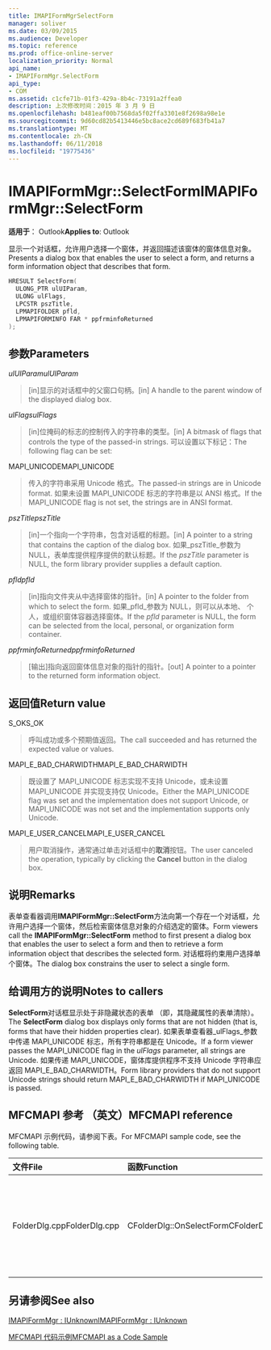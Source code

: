 ```yaml
---
title: IMAPIFormMgrSelectForm
manager: soliver
ms.date: 03/09/2015
ms.audience: Developer
ms.topic: reference
ms.prod: office-online-server
localization_priority: Normal
api_name:
- IMAPIFormMgr.SelectForm
api_type:
- COM
ms.assetid: c1cfe71b-01f3-429a-8b4c-73191a2ffea0
description: 上次修改时间：2015 年 3 月 9 日
ms.openlocfilehash: b481eaf00b7568da5f02ffa3301e8f2698a98e1e
ms.sourcegitcommit: 9d60cd82b5413446e5bc8ace2cd689f683fb41a7
ms.translationtype: MT
ms.contentlocale: zh-CN
ms.lasthandoff: 06/11/2018
ms.locfileid: "19775436"
---
```

# <a name="imapiformmgrselectform"></a><span data-ttu-id="5478a-103">IMAPIFormMgr::SelectForm</span><span class="sxs-lookup"><span data-stu-id="5478a-103">IMAPIFormMgr::SelectForm</span></span>

  
  
<span data-ttu-id="5478a-104">**适用于**： Outlook</span><span class="sxs-lookup"><span data-stu-id="5478a-104">**Applies to**: Outlook</span></span> 
  
<span data-ttu-id="5478a-105">显示一个对话框，允许用户选择一个窗体，并返回描述该窗体的窗体信息对象。</span><span class="sxs-lookup"><span data-stu-id="5478a-105">Presents a dialog box that enables the user to select a form, and returns a form information object that describes that form.</span></span>
  
```cpp
HRESULT SelectForm(
  ULONG_PTR ulUIParam,
  ULONG ulFlags,
  LPCSTR pszTitle,
  LPMAPIFOLDER pfld,
  LPMAPIFORMINFO FAR * ppfrminfoReturned
);
```

## <a name="parameters"></a><span data-ttu-id="5478a-106">参数</span><span class="sxs-lookup"><span data-stu-id="5478a-106">Parameters</span></span>

 <span data-ttu-id="5478a-107">_ulUIParam_</span><span class="sxs-lookup"><span data-stu-id="5478a-107">_ulUIParam_</span></span>
  
> <span data-ttu-id="5478a-108">[in]显示的对话框中的父窗口句柄。</span><span class="sxs-lookup"><span data-stu-id="5478a-108">[in] A handle to the parent window of the displayed dialog box.</span></span> 
    
 <span data-ttu-id="5478a-109">_ulFlags_</span><span class="sxs-lookup"><span data-stu-id="5478a-109">_ulFlags_</span></span>
  
> <span data-ttu-id="5478a-110">[in]位掩码的标志的控制传入的字符串的类型。</span><span class="sxs-lookup"><span data-stu-id="5478a-110">[in] A bitmask of flags that controls the type of the passed-in strings.</span></span> <span data-ttu-id="5478a-111">可以设置以下标记：</span><span class="sxs-lookup"><span data-stu-id="5478a-111">The following flag can be set:</span></span>
    
<span data-ttu-id="5478a-112">MAPI_UNICODE</span><span class="sxs-lookup"><span data-stu-id="5478a-112">MAPI_UNICODE</span></span> 
  
> <span data-ttu-id="5478a-113">传入的字符串采用 Unicode 格式。</span><span class="sxs-lookup"><span data-stu-id="5478a-113">The passed-in strings are in Unicode format.</span></span> <span data-ttu-id="5478a-114">如果未设置 MAPI_UNICODE 标志的字符串是以 ANSI 格式。</span><span class="sxs-lookup"><span data-stu-id="5478a-114">If the MAPI_UNICODE flag is not set, the strings are in ANSI format.</span></span>
    
 <span data-ttu-id="5478a-115">_pszTitle_</span><span class="sxs-lookup"><span data-stu-id="5478a-115">_pszTitle_</span></span>
  
> <span data-ttu-id="5478a-116">[in]一个指向一个字符串，包含对话框的标题。</span><span class="sxs-lookup"><span data-stu-id="5478a-116">[in] A pointer to a string that contains the caption of the dialog box.</span></span> <span data-ttu-id="5478a-117">如果_pszTitle_参数为 NULL，表单库提供程序提供的默认标题。</span><span class="sxs-lookup"><span data-stu-id="5478a-117">If the  _pszTitle_ parameter is NULL, the form library provider supplies a default caption.</span></span> 
    
 <span data-ttu-id="5478a-118">_pfld_</span><span class="sxs-lookup"><span data-stu-id="5478a-118">_pfld_</span></span>
  
> <span data-ttu-id="5478a-119">[in]指向文件夹从中选择窗体的指针。</span><span class="sxs-lookup"><span data-stu-id="5478a-119">[in] A pointer to the folder from which to select the form.</span></span> <span data-ttu-id="5478a-120">如果_pfld_参数为 NULL，则可以从本地、 个人，或组织窗体容器选择窗体。</span><span class="sxs-lookup"><span data-stu-id="5478a-120">If the  _pfld_ parameter is NULL, the form can be selected from the local, personal, or organization form container.</span></span> 
    
 <span data-ttu-id="5478a-121">_ppfrminfoReturned_</span><span class="sxs-lookup"><span data-stu-id="5478a-121">_ppfrminfoReturned_</span></span>
  
> <span data-ttu-id="5478a-122">[输出]指向返回窗体信息对象的指针的指针。</span><span class="sxs-lookup"><span data-stu-id="5478a-122">[out] A pointer to a pointer to the returned form information object.</span></span>
    
## <a name="return-value"></a><span data-ttu-id="5478a-123">返回值</span><span class="sxs-lookup"><span data-stu-id="5478a-123">Return value</span></span>

<span data-ttu-id="5478a-124">S_OK</span><span class="sxs-lookup"><span data-stu-id="5478a-124">S_OK</span></span> 
  
> <span data-ttu-id="5478a-125">呼叫成功或多个预期值返回。</span><span class="sxs-lookup"><span data-stu-id="5478a-125">The call succeeded and has returned the expected value or values.</span></span>
    
<span data-ttu-id="5478a-126">MAPI_E_BAD_CHARWIDTH</span><span class="sxs-lookup"><span data-stu-id="5478a-126">MAPI_E_BAD_CHARWIDTH</span></span> 
  
> <span data-ttu-id="5478a-127">既设置了 MAPI_UNICODE 标志实现不支持 Unicode，或未设置 MAPI_UNICODE 并实现支持仅 Unicode。</span><span class="sxs-lookup"><span data-stu-id="5478a-127">Either the MAPI_UNICODE flag was set and the implementation does not support Unicode, or MAPI_UNICODE was not set and the implementation supports only Unicode.</span></span>
    
<span data-ttu-id="5478a-128">MAPI_E_USER_CANCEL</span><span class="sxs-lookup"><span data-stu-id="5478a-128">MAPI_E_USER_CANCEL</span></span> 
  
> <span data-ttu-id="5478a-129">用户取消操作，通常通过单击对话框中的**取消**按钮。</span><span class="sxs-lookup"><span data-stu-id="5478a-129">The user canceled the operation, typically by clicking the **Cancel** button in the dialog box.</span></span> 
    
## <a name="remarks"></a><span data-ttu-id="5478a-130">说明</span><span class="sxs-lookup"><span data-stu-id="5478a-130">Remarks</span></span>

<span data-ttu-id="5478a-131">表单查看器调用**IMAPIFormMgr::SelectForm**方法向第一个存在一个对话框，允许用户选择一个窗体，然后检索窗体信息对象的介绍选定的窗体。</span><span class="sxs-lookup"><span data-stu-id="5478a-131">Form viewers call the **IMAPIFormMgr::SelectForm** method to first present a dialog box that enables the user to select a form and then to retrieve a form information object that describes the selected form.</span></span> <span data-ttu-id="5478a-132">对话框将约束用户选择单个窗体。</span><span class="sxs-lookup"><span data-stu-id="5478a-132">The dialog box constrains the user to select a single form.</span></span> 
  
## <a name="notes-to-callers"></a><span data-ttu-id="5478a-133">给调用方的说明</span><span class="sxs-lookup"><span data-stu-id="5478a-133">Notes to callers</span></span>

<span data-ttu-id="5478a-134">**SelectForm**对话框显示处于非隐藏状态的表单 （即，其隐藏属性的表单清除）。</span><span class="sxs-lookup"><span data-stu-id="5478a-134">The **SelectForm** dialog box displays only forms that are not hidden (that is, forms that have their hidden properties clear).</span></span> <span data-ttu-id="5478a-135">如果表单查看器_ulFlags_参数中传递 MAPI_UNICODE 标志，所有字符串都是在 Unicode。</span><span class="sxs-lookup"><span data-stu-id="5478a-135">If a form viewer passes the MAPI_UNICODE flag in the  _ulFlags_ parameter, all strings are Unicode.</span></span> <span data-ttu-id="5478a-136">如果传递 MAPI_UNICODE，窗体库提供程序不支持 Unicode 字符串应返回 MAPI_E_BAD_CHARWIDTH。</span><span class="sxs-lookup"><span data-stu-id="5478a-136">Form library providers that do not support Unicode strings should return MAPI_E_BAD_CHARWIDTH if MAPI_UNICODE is passed.</span></span> 
  
## <a name="mfcmapi-reference"></a><span data-ttu-id="5478a-137">MFCMAPI 参考 （英文）</span><span class="sxs-lookup"><span data-stu-id="5478a-137">MFCMAPI reference</span></span>

<span data-ttu-id="5478a-138">MFCMAPI 示例代码，请参阅下表。</span><span class="sxs-lookup"><span data-stu-id="5478a-138">For MFCMAPI sample code, see the following table.</span></span>
  
|<span data-ttu-id="5478a-139">**文件**</span><span class="sxs-lookup"><span data-stu-id="5478a-139">**File**</span></span>|<span data-ttu-id="5478a-140">**函数**</span><span class="sxs-lookup"><span data-stu-id="5478a-140">**Function**</span></span>|<span data-ttu-id="5478a-141">**Comment**</span><span class="sxs-lookup"><span data-stu-id="5478a-141">**Comment**</span></span>|
|:-----|:-----|:-----|
|<span data-ttu-id="5478a-142">FolderDlg.cpp</span><span class="sxs-lookup"><span data-stu-id="5478a-142">FolderDlg.cpp</span></span>  <br/> |<span data-ttu-id="5478a-143">CFolderDlg::OnSelectForm</span><span class="sxs-lookup"><span data-stu-id="5478a-143">CFolderDlg::OnSelectForm</span></span>  <br/> |<span data-ttu-id="5478a-144">MFCMAPI 使用**IMAPIFormMgr::SelectForm**方法选择一个窗体，并将窗体的信息发送到一个或多个日志。</span><span class="sxs-lookup"><span data-stu-id="5478a-144">MFCMAPI uses the **IMAPIFormMgr::SelectForm** method to select a form and send information about the form to one or more logs.</span></span>  <br/> |
   
## <a name="see-also"></a><span data-ttu-id="5478a-145">另请参阅</span><span class="sxs-lookup"><span data-stu-id="5478a-145">See also</span></span>



[<span data-ttu-id="5478a-146">IMAPIFormMgr : IUnknown</span><span class="sxs-lookup"><span data-stu-id="5478a-146">IMAPIFormMgr : IUnknown</span></span>](imapiformmgriunknown.md)


[<span data-ttu-id="5478a-147">MFCMAPI 代码示例</span><span class="sxs-lookup"><span data-stu-id="5478a-147">MFCMAPI as a Code Sample</span></span>](mfcmapi-as-a-code-sample.md)

